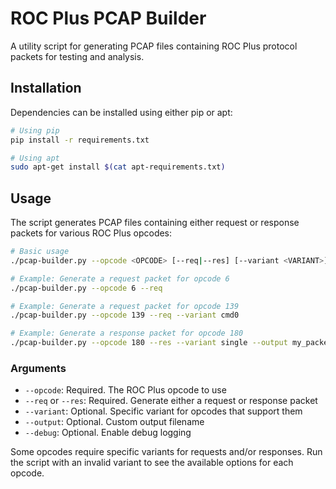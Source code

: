 # ROC Plus PCAP Builder

A utility script for generating PCAP files containing ROC Plus protocol packets for testing and analysis.

## Installation

Dependencies can be installed using either pip or apt:

```bash
# Using pip
pip install -r requirements.txt

# Using apt
sudo apt-get install $(cat apt-requirements.txt)
```

## Usage

The script generates PCAP files containing either request or response packets for various ROC Plus opcodes:

```bash
# Basic usage
./pcap-builder.py --opcode <OPCODE> [--req|--res] [--variant <VARIANT>] [--output <OUTPUT_FILE>]

# Example: Generate a request packet for opcode 6
./pcap-builder.py --opcode 6 --req

# Example: Generate a request packet for opcode 139
./pcap-builder.py --opcode 139 --req --variant cmd0

# Example: Generate a response packet for opcode 180
./pcap-builder.py --opcode 180 --res --variant single --output my_packet.pcap
```

### Arguments

- `--opcode`: Required. The ROC Plus opcode to use
- `--req` or `--res`: Required. Generate either a request or response packet
- `--variant`: Optional. Specific variant for opcodes that support them
- `--output`: Optional. Custom output filename
- `--debug`: Optional. Enable debug logging

Some opcodes require specific variants for requests and/or responses. Run the script with an invalid variant to see the available options for each opcode.
